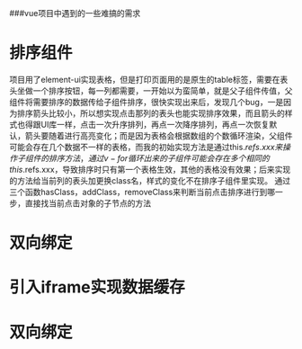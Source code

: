 ###vue项目中遇到的一些难搞的需求


# 排序组件

项目用了element-ui实现表格，但是打印页面用的是原生的table标签，需要在表头坐做一个排序按钮，每一列都需要，一开始以为蛮简单，就是父子组件传值，父组件将需要排序的数据传给子组件排序，很快实现出来后，发现几个bug，一是因为排序箭头比较小，所以想实现点击那列的表头也能实现排序效果，而且箭头的样式也得跟UI库一样，点击一次升序排列，再点一次降序排列，再点一次恢复默认，箭头要随着进行高亮变化；而是因为表格会根据数组的个数循环渲染，父组件可能会存在几个数据不一样的表格，而我的初始实现方法是通过this.$refs.xxx来操作子组件的排序方法，通过v-for循环出来的子组件可能会存在多个相同的this.$refs.xxx，导致排序时只有第一个表格生效，其他的表格没有效果；后来实现的方法给当前列的表头加更换class名，样式的变化不在排序子组件里实现。
通过三个函数hasClass，addClass，removeClass来判断当前点击排序进行到哪一步，直接找当前点击对象的子节点的方法



# 双向绑定









# 引入iframe实现数据缓存











# 双向绑定
